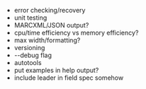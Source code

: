 * error checking/recovery
* unit testing
* MARCXML/JSON output?
* cpu/time efficiency vs memory efficiency?
* max width/formatting?
* versioning
* --debug flag
* autotools
* put examples in help output?
* include leader in field spec somehow
